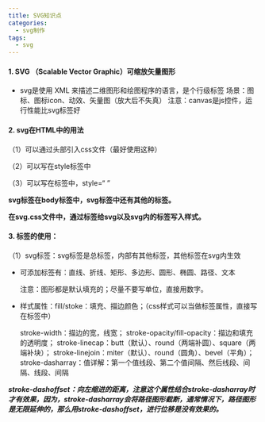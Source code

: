 ```yaml
---
title: SVG知识点
categories: 
  - svg制作
tags:
  - svg
---
```



#### 1. SVG （Scalable Vector Graphic）可缩放矢量图形
- svg是使用 XML 来描述二维图形和绘图程序的语言，是个行级标签
场景：图标、图标icon、动效、矢量图（放大后不失真）
注意：canvas是js控件，运行性能比svg标签好

#### 2. svg在HTML中的用法

（1）可以通过头部引入css文件（最好使用这种）

（2）可以写在style标签中

（3）可以写在标签中，style=“   ”

**svg标签在body标签中，svg标签中还有其他的标签。**

**在svg.css文件中，通过标签给svg以及svg内的标签写入样式。**



#### 3. 标签的使用：

（1）svg标签：svg标签是总标签，内部有其他标签，其他标签在svg内生效
- 可添加标签有：直线、折线、矩形、多边形、圆形、椭圆、路径、文本

  注意：图形都是默认填充的；尽量不要写单位，直接用数字。

- 样式属性：fill/stoke：填充、描边颜色；（css样式可以当做标签属性，直接写在标签中）

  stroke-width：描边的宽，线宽；
  stroke-opacity/fill-opacity：描边和填充的透明度；
  stroke-linecap：butt（默认）、round（两端补圆）、square（两端补块）；
  stroke-linejoin：miter（默认）、round（圆角）、bevel（平角）；
  stroke-dasharray：值详解：第一个值线段、第二个值间隔、然后线段、间隔、线段、间隔

***stroke-dashoffset：向左缩进的距离，注意这个属性结合stroke-dasharray时才有效果，因为，stroke-dasharray会将路径图形截断，通常情况下，路径图形是无限延伸的，那么用stroke-dashoffset，进行位移是没有效果的。***

